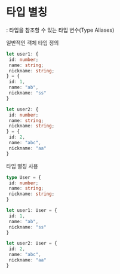 # 타입 별칭
: 타입을 참조할 수 있는 타입 변수(Type Aliases)

일반적인 객체 타입 정의
```typescript
let user1: {
 id: number;
 name: string;
 nickname: string;
} = {
 id: 1,
 name: "ab",
 nickname: "ss"
}

let user2: {
 id: number;
 name: string;
 nickname: string;
} = {
 id: 2,
 name: "abc",
 nickname: "aa"
}
```

타입 별칭 사용
```typescript
type User = {
 id: number;
 name: string;
 nickname: string;
}

let user1: User = {
 id: 1,
 name: "ab",
 nickname: "ss"
}

let user2: User = {
 id: 2,
 name: "abc",
 nickname: "aa"
}
```
